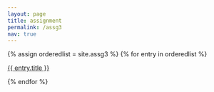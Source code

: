```yaml
---
layout: page
title: assignment
permalink: /assg3
nav: true
---
```



{% assign orderedlist = site.assg3 %}
{% for entry in orderedlist %}
  <p>
    <a href="{{site.baseurl}}{{entry.url}}">
      {{ entry.title }}
    </a>
  </p>
{% endfor %}
